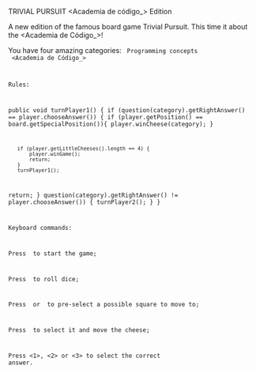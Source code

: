 TRIVIAL PURSUIT <Academia de código_> Edition

A new edition of the famous board game Trivial Pursuit. This time it about the <Academia de Código_>!

You have four amazing categories: 
<Code Cadets>
Programming concepts 
<Master Coders>
<Academia de Código_>



Rules:

public void turnPlayer1() {
   if (question(category).getRightAnswer() == player.chooseAnswer()) {
       if (player.getPosition() == board.getSpecialPosition()){
           player.winCheese(category);
       }
       
       if (player.getLittleCheeses().length == 4) {
           player.winGame();
           return;
       }
       turnPlayer1();
  return;
   }
   question(category).getRightAnswer() != player.chooseAnswer()) {
       turnPlayer2();
   }
}



Keyboard commands:


Press <SPACE> to start the game;

Press <SPACE> to roll dice;

Press <UP> or <DOWN> to pre-select a possible square to move to;

Press <ENTER> to select it and move the cheese;

Press <1>, <2> or <3> to select the correct answer.


